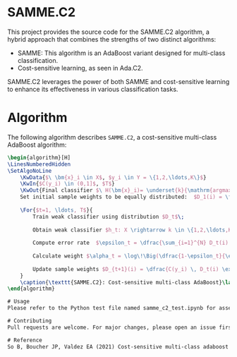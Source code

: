 # SAMME.C2
This project provides the source code for the SAMME.C2 algorithm, a hybrid approach that combines the strengths of two distinct algorithms:
- SAMME: This algorithm is an AdaBoost variant designed for multi-class classification.
- Cost-sensitive learning, as seen in Ada.C2.
  
SAMME.C2 leverages the power of both SAMME and cost-sensitive learning to enhance its effectiveness in various classification tasks.

# Algorithm

The following algorithm describes `SAMME.C2`, a cost-sensitive multi-class AdaBoost algorithm:

```latex
\begin{algorithm}[H]
\LinesNumberedHidden
\SetAlgoNoLine
	\KwData{$\ \bm{x}_i \in X$, $y_i \in Y = \{1,2,\ldots,K\}$}
	\KwIn{$C(y_i) \in (0,1]$, $T$}
	\KwOut{Final classifier $\ H(\bm{x}_i)= \underset{k}{\mathrm{argmax}} {\  \sum_{t=1}^{T} \alpha_t I(h_t(\bm{x}_i) = k)}$}
	Set initial sample weights to be equally distributed:  $D_1(i) = \frac{1}{N}, \quad i =1,2,\ldots,N$ \;
	
	\For{$t=1, \ldots, T$}{
		Train weak classifier using distribution $D_t$\;
		
		Obtain weak classifier $h_t: X \rightarrow k \in \{1,2,\ldots,K\}$\; 
		
		Compute error rate  $\epsilon_t = \dfrac{\sum_{i=1}^{N} D_t(i) I(y_i \ne h_t(\bm{x}_i))}{\sum_{i=1}^N D_t(i)}$ \;
		
		Calculate weight $\alpha_t = \log\!\Big(\dfrac{1-\epsilon_t}{\epsilon_t}\Big) + \log(K-1)$ \;
		
		Update sample weights $D_{t+1}(i) = \dfrac{C(y_i) \, D_t(i) \exp(-\alpha_t I(y_i = h_t(\bm{x}_i)))}{\sum_{j=1}^{N} C(y_j) \, D_t(j) \exp(-\alpha_t I(y_j = h_t(\bm{x}_j)))}$ \;
	}
	\caption{\texttt{SAMME.C2}: Cost-sensitive multi-class AdaBoost}\label{alg:sammec2}
\end{algorithm}

# Usage
Please refer to the Python test file named samme_c2_test.ipynb for assessing the SAMME.C2 coding. This file contains test cases and usage examples for the SAMME.C2 algorithm. 

# Contributing 
Pull requests are welcome. For major changes, please open an issue first to discuss what you would like to change.

# Reference
So B, Boucher JP, Valdez EA (2021) Cost-sensitive multi-class adaboost for understanding driving behavior based on telematics. ASTIN Bulletin: The Journal of the IAA 51(3):719–751
